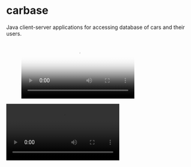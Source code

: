# carbase
Java client-server applications for accessing database of cars and their users.

<figure class="video_container">
  <video controls="true" allowfullscreen="true" poster="video/poster.png">
    <source src="video/showcase.webm" type="video/webm">
  </video>
</figure>

![Application demo](video/showcase.webm)
